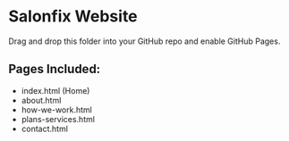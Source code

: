# Salonfix Website
Drag and drop this folder into your GitHub repo and enable GitHub Pages.

## Pages Included:
- index.html (Home)
- about.html
- how-we-work.html
- plans-services.html
- contact.html
